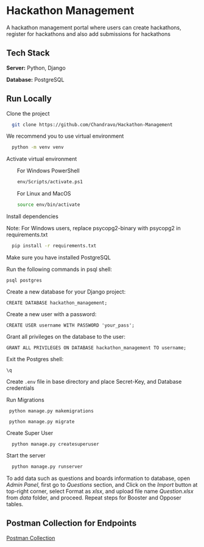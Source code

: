 # Hackathon Management

A hackathon management portal where users can create hackathons, register for hackathons and also add submissions for hackathons 

## Tech Stack


**Server:** Python, Django

**Database:** PostgreSQL

## Run Locally

Clone the project

```bash
  git clone https://github.com/Chandravo/Hackathon-Management
```


We recommend you to use virtual environment

```bash
  python -m venv venv
```

Activate virtual environment

&emsp;&emsp;For Windows PowerShell

```bash
    env/Scripts/activate.ps1
```

&emsp;&emsp;For Linux and MacOS

```bash
    source env/bin/activate
```

Install dependencies

Note: For Windows users, replace psycopg2-binary with psycopg2 in requirements.txt

```bash
  pip install -r requirements.txt
```

Make sure you have installed PostgreSQL

Run the following commands in psql shell:  
```
psql postgres
```
Create a new database for your Django project:
```
CREATE DATABASE hackathon_management;
```
Create a new user with a password:
```
CREATE USER username WITH PASSWORD 'your_pass';
```
Grant all privileges on the database to the user:

```
GRANT ALL PRIVILEGES ON DATABASE hackathon_management TO username;
```
Exit the Postgres shell:
```
\q
```

Create `.env` file in base directory and place Secret-Key, and Database credentials

Run Migrations

```
 python manage.py makemigrations
```

```
 python manage.py migrate
```

Create Super User
```
  python manage.py createsuperuser
```

Start the server

```bash
  python manage.py runserver
```

To add data such as questions and boards information to database, open *Admin Panel*, first go to *Questions* section, and Click on the *Import* button at top-right corner, select Format as *xlsx*, and upload file name *Question.xlsx* from *data* folder, and proceed. Repeat steps for Booster and Opposer tables.

## Postman Collection for Endpoints

[Postman Collection](https://api.postman.com/collections/20527262-1b8436d6-db3d-490c-85dc-a7732ef40ecd?access_key=PMAT-01H08D151NQ4QAR3JA3DEBGNWX)

